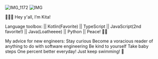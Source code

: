 ![IMG_1172](https://user-images.githubusercontent.com/33188711/123331937-8651e980-d505-11eb-8378-af26f8c83851.GIF)
![IMG](https://media.licdn.com/dms/image/C4D16AQE0VsPIvSKjXw/profile-displaybackgroundimage-shrink_350_1400/0/1654303169171?e=1679529600&v=beta&t=ry45xfhtVJcNDcpOL_0KXzmE8TwT1VY1JUvAukArxxQ)

🧜🏼‍♀️  Hey y'all, I’m Kita!

Language toolbox: ||
Kotlin(Favorite) ||
TypeScript ||
JavaScript(2nd favorite!) ||
Java(Loatheeee) ||
Python ||
Peace! ✌🏽

My advice for new engineers:
Stay curious
Become a voracious reader of anything to do with software engineering
Be kind to yourself
Take baby steps
One percent better everyday! 
Just keep swimming! 🐬
